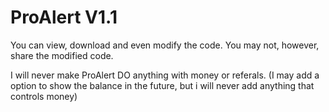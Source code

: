 ProAlert V1.1
========

You can view, download and even modify the code. You may not, however, share the modified code.

I will never make ProAlert DO anything with money or referals. (I may add a option to show the balance in the future, but i will never add anything that controls money) 
